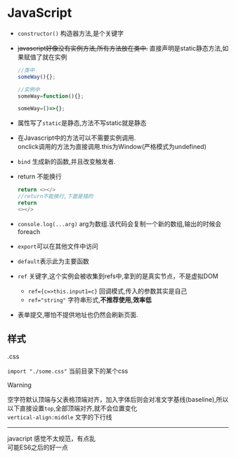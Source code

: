 # JavaScript

- `constructor()` 构造器方法,是个关键字

-   ~~javascript好像没有实例方法,所有方法放在类中.~~ 直接声明是static静态方法,如果赋值了就在实例  
    ```jsx
    //类中
    someWay(){};
    
    //实例中
    someWay=function(){};
    
    someWay=()=>{};
    ```
- 属性写了`static`是静态,方法不写static就是静态
- 在Javascript中的方法可以不需要实例调用.  
onclick调用的方法为直接调用.this为Window(严格模式为undefined)

- `bind` 生成新的函数,并且改变触发者. 

-   return 不能换行
    ```js
    return <></>
    //return不能换行,下面是错的
    return 
    <></>
    ```
-   `console.log(...arg)` arg为数组.该代码会复制一个新的数组,输出的时候会foreach
-   `export`可以在其他文件中访问
-   `default`表示此为主要函数
-   `ref` 关键字,这个实例会被收集到refs中,拿到的是真实节点，不是虚拟DOM
    - `ref={c=>this.input1=c}` 回调模式,传入的参数其实是自己
    - `ref="string"` 字符串形式,**不推荐使用,效率低**

-   表单提交,哪怕不提供地址也仍然会刷新页面.

## 样式

.css

`import "./some.css"` 当前目录下的某个css

>[!WARNING]
>空字符默认顶端与父表格顶端对齐，加入字体后则会对准文字基线(baseline),所以以下直接设置`top`,全部顶端对齐,就不会位置变化  
>`vertical-align:middle` 文字的下行线

----
javacript 感觉不太规范，有点乱  
可能ES6之后的好一点